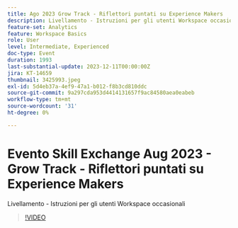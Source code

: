 ```yaml
---
title: Ago 2023 Grow Track - Riflettori puntati su Experience Makers
description: Livellamento - Istruzioni per gli utenti Workspace occasionali
feature-set: Analytics
feature: Workspace Basics
role: User
level: Intermediate, Experienced
doc-type: Event
duration: 1993
last-substantial-update: 2023-12-11T00:00:00Z
jira: KT-14659
thumbnail: 3425993.jpeg
exl-id: 5d4eb37a-4ef9-47a1-b012-f8b3cd810ddc
source-git-commit: 9a297cda953d4414131657f9ac84580aea0eabeb
workflow-type: tm+mt
source-wordcount: '31'
ht-degree: 0%

---
```


# Evento Skill Exchange Aug 2023 - Grow Track - Riflettori puntati su Experience Makers

Livellamento - Istruzioni per gli utenti Workspace occasionali

>[!VIDEO](https://video.tv.adobe.com/v/3425993/?learn=on)
